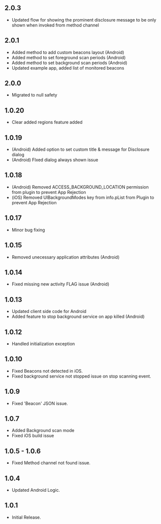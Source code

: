 ## 2.0.3
- Updated flow for showing the prominent disclosure message to be only shown when invoked from method channel

## 2.0.1
- Added method to add custom beacons layout (Android)
- Added method to set foreground scan periods (Android)
- Added method to set background scan periods (Android)
- Updated example app, added list of monitored beacons

## 2.0.0
- Migrated to null safety

## 1.0.20
- Clear added regions feature added

## 1.0.19
- (Android) Added option to set custom title & message for Disclosure dialog
- (Android) FIxed dialog always shown issue

## 1.0.18
- (Android) Removed ACCESS_BACKGROUND_LOCATION permission from plugin to prevent App Rejection
- (iOS) Removed UIBackgroundModes key from info.pList from Plugin to prevent App Rejection

## 1.0.17

* Minor bug fixing

## 1.0.15

* Removed unecessary application attributes (Android)

## 1.0.14

* Fixed missing new activity FLAG issue (Android)

## 1.0.13

* Updated client side code for Android
* Added feature to stop background service on app killed (Android)

## 1.0.12

* Handled initialization exception

## 1.0.10

* Fixed Beacons not detected in iOS.
* Fixed background service not stopped issue on stop scanning event.

## 1.0.9

* Fixed 'Beacon' JSON issue.

## 1.0.7

* Added Background scan mode 
* Fixed iOS build issue

## 1.0.5 - 1.0.6

* Fixed Method channel not found issue.

## 1.0.4

* Updated Android Logic.

## 1.0.1

* Initial Release.
